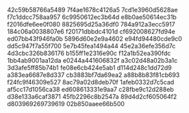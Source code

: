 42c59b58766a5489
7f4ae1678c4126a5
7cd1e3960d5628ae
f7c1ddcc758aa957
6c9950612ec3b64d
e8b0ae50614ec31b
f2016dfe6ee0f080
8825695d25a36df0
784a912a3ecc5917
184c06a0038807e6
f20171dbbdc4101d
cf692008627fd94e
ed07bb43f946fa0b
5896d60e2e9a4602
e94fd94480cde9c0
dd5c947f7a55f700
5e7b45fea1494a44
45e2a36efe356d7c
4d3cbc326b836176
b155ff1e2316e90c
f12a1b52ea390fdc
1bb4ab9001aa12da
e0244a441606832f
a3c02d48a02b3a1c
3d3afe5ff85b74b1
fe08e6cb424e5ab1
d114d248c1dd72d9
a383ea6687e8d337
cb3883bf7da69ea2
a88b8b83f81cb693
f24fc9f46309e527
8ac79a02d8deb70f
1afeb0332d7c5cad
af5cc17d1056ca38
ed608613331e9aa7
c28fbe9c12d288eb
d38e133a6caf3871
45fb2296c8b2547a
89d4d2cf605064f2
d803969269739619
02b850aaee66b500
